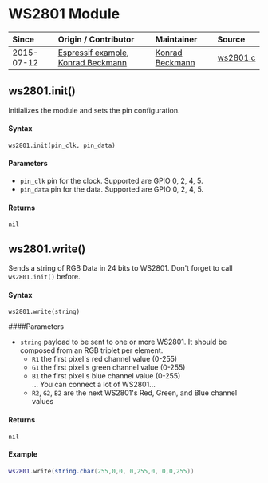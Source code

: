 # WS2801 Module
| Since  | Origin / Contributor  | Maintainer  | Source  |
| :----- | :-------------------- | :---------- | :------ |
| 2015-07-12 | [Espressif example](https://github.com/CHERTS/esp8266-devkit/blob/master/Espressif/examples/ESP8266/EspLightNode/user/ws2801.c), [Konrad Beckmann](https://github.com/kbeckmann) | [Konrad Beckmann](https://github.com/kbeckmann) | [ws2801.c](../../app/modules/ws2801.c)|


## ws2801.init()
Initializes the module and sets the pin configuration.

#### Syntax
`ws2801.init(pin_clk, pin_data)`

#### Parameters
- `pin_clk` pin for the clock. Supported are GPIO 0, 2, 4, 5.
- `pin_data` pin for the data. Supported are GPIO 0, 2, 4, 5.

#### Returns
`nil`

## ws2801.write()
Sends a string of RGB Data in 24 bits to WS2801. Don't forget to call `ws2801.init()` before.

#### Syntax
`ws2801.write(string)`

####Parameters
- `string` payload to be sent to one or more WS2801.
  It should be composed from an RGB triplet per element.
    - `R1` the first pixel's red channel value (0-255)
    - `G1` the first pixel's green channel value (0-255)
    - `B1` the first pixel's blue channel value (0-255)<br />
    ... You can connect a lot of WS2801...
    - `R2`, `G2`, `B2` are the next WS2801's Red, Green, and Blue channel values

#### Returns
`nil`

#### Example
```lua
ws2801.write(string.char(255,0,0, 0,255,0, 0,0,255))
```
